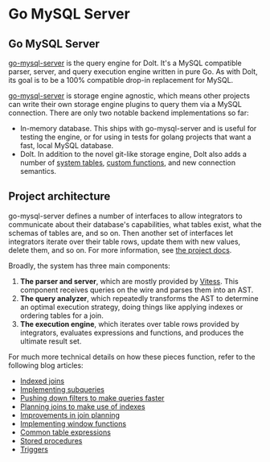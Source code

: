 # Go MySQL Server

## Go MySQL Server

[go-mysql-server](https://github.com/dolthub/go-mysql-server) is the query engine for Dolt. It's a MySQL compatible parser, server, and query execution engine written in pure Go. As with Dolt, its goal is to be a 100% compatible drop-in replacement for MySQL.

[go-mysql-server](https://github.com/dolthub/go-mysql-server) is storage engine agnostic, which means other projects can write their own storage engine plugins to query them via a MySQL connection. There are only two notable backend implementations so far:

* In-memory database. This ships with go-mysql-server and is useful for testing the engine, or for using in tests for golang projects that want a fast, local MySQL database.
* Dolt. In addition to the novel git-like storage engine, Dolt also adds a number of [system tables](../../sql-reference/version-control/dolt-system-tables.md), [custom functions](../../sql-reference/version-control/dolt-sql-functions.md), and new connection semantics.

## Project architecture

go-mysql-server defines a number of interfaces to allow integrators to communicate about their database's capabilities, what tables exist, what the schemas of tables are, and so on. Then another set of interfaces let integrators iterate over their table rows, update them with new values, delete them, and so on. For more information, see [the project docs](https://github.com/dolthub/go-mysql-server#custom-data-source-implementation).

Broadly, the system has three main components:

1. **The parser and server**, which are mostly provided by [Vitess](vitess.md). This component receives queries on the wire and parses them into an AST.
2. **The query analyzer**, which repeatedly transforms the AST to determine an optimal execution strategy, doing things like applying indexes or ordering tables for a join.
3. **The execution engine**, which iterates over table rows provided by integrators, evaluates expressions and functions, and produces the ultimate result set.

For much more technical details on how these pieces function, refer to the following blog articles:

* [Indexed joins](https://www.dolthub.com/blog/2020-02-14-implementing-indexed-joins/)
* [Implementing subqueries](https://www.dolthub.com/blog/2020-08-05-implementing-subqueries/)
* [Pushing down filters to make queries faster](https://www.dolthub.com/blog/2020-10-28-pushdown-filters/)
* [Planning joins to make use of indexes](https://www.dolthub.com/blog/2020-12-28-join-planning/)
* [Improvements in join planning](https://www.dolthub.com/blog/2021-03-17-recent-improvements-to-join-planning/)
* [Implementing window functions](https://www.dolthub.com/blog/2021-02-26-implementing-window-functions/)
* [Common table expressions](https://www.dolthub.com/blog/2021-03-24-common-table-expressions/)
* [Stored procedures](https://www.dolthub.com/blog/2021-03-10-introducing-stored-procedures/)
* [Triggers](https://www.dolthub.com/blog/2020-10-02-announcing-triggers/)

